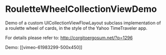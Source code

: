 RouletteWheelCollectionViewDemo
===============================

Demo of a custom UICollectionViewFlowLayout subclass implementation of a roulette wheel of cards, in the style of the Yahoo TimeTraveler app.

For details please refer to:
http://corgitoergosum.net/?p=1296

Demo:
[[vimeo-61983299-500x450]]
